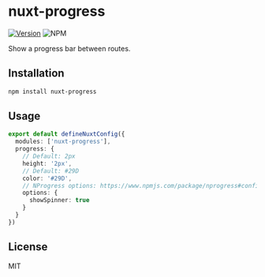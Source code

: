 # nuxt-progress

[![Version](https://img.shields.io/npm/v/nuxt-progress?style=flat&colorA=000000&colorB=000000)](https://www.npmjs.com/package/nuxt-progress) ![NPM](https://img.shields.io/npm/l/nuxt-progress?style=flat&colorA=000000&colorB=000000)

Show a progress bar between routes.

## Installation

```bash
npm install nuxt-progress
```

## Usage

```ts
export default defineNuxtConfig({
  modules: ['nuxt-progress'],
  progress: {
    // Default: 2px
    height: '2px',
    // Default: #29D
    color: '#29D',
    // NProgress options: https://www.npmjs.com/package/nprogress#configuration
    options: {
      showSpinner: true
    }
  }
})
```

## License

MIT
